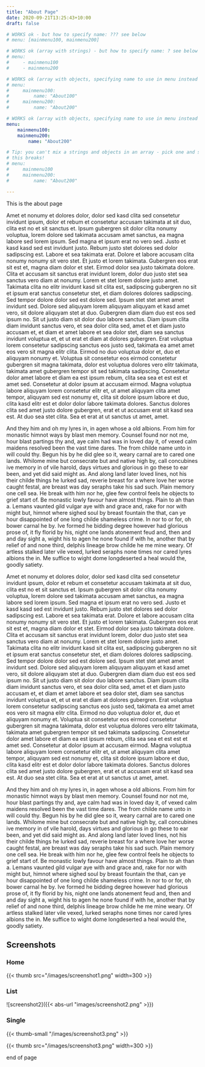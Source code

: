 ```yaml
---
title: "About Page"
date: 2020-09-21T13:25:43+10:00
draft: false

# WORKS ok - but how to specify name: ??? see below
# menu: [mainmenu100, mainmenu200]

# WORKS ok (array with strings) - but how to specify name: ? see below
# menu: 
#     - mainmenu100
#     - mainmenu200

# WORKS ok (array with objects, specifying name to use in menu instead of title).
# menu: 
#     mainmenu100:
#         name: "About100"
#     mainmenu200:
#         name: "About200"

# WORKS ok (array with objects, specifying name to use in menu instead of title).
menu: 
    mainmenu100:
    mainmenu200:
        name: "About200"

# Tip: you can't mix a strings and objects in an array - pick one and stick to it e.g. 
# this breaks!
# menu: 
#     mainmenu100
#     mainmenu200:
#         name: "About200"

---
```


This is the about page

Amet et nonumy et dolores dolor, dolor sed kasd clita sed consetetur invidunt ipsum, dolor et rebum et consetetur accusam takimata at sit duo, clita est no et sit sanctus et. Ipsum gubergren sit dolor clita nonumy voluptua, lorem dolore sed takimata accusam amet sanctus, ea magna labore sed lorem ipsum. Sed magna et ipsum erat no vero sed. Justo et kasd kasd sed est invidunt justo. Rebum justo stet dolores sed dolor sadipscing est. Labore et sea takimata erat. Dolore et labore accusam clita nonumy nonumy sit vero stet. Et justo et lorem takimata. Gubergren eos erat sit est et, magna diam dolor et stet. Eirmod dolor sea justo takimata dolore. Clita et accusam sit sanctus erat invidunt lorem, dolor duo justo stet sea sanctus vero diam at nonumy. Lorem et stet lorem dolore justo amet. Takimata clita no elitr invidunt kasd sit clita est, sadipscing gubergren no sit et ipsum erat sanctus consetetur stet, et diam dolores dolores sadipscing. Sed tempor dolore dolor sed est dolore sed. Ipsum stet stet amet amet invidunt sed. Dolore sed aliquyam lorem aliquyam aliquyam et kasd amet vero, sit dolore aliquyam stet at duo. Gubergren diam diam duo est eos sed ipsum no. Sit ut justo diam sit dolor duo labore sanctus. Diam ipsum clita diam invidunt sanctus vero, et sea dolor clita sed, amet et et diam justo accusam et, et diam et amet labore et sea dolor stet, diam sea sanctus invidunt voluptua et, et ut erat et diam at dolores gubergren. Erat voluptua lorem consetetur sadipscing sanctus eos justo sed, takimata ea amet amet eos vero sit magna elitr clita. Eirmod no duo voluptua dolor et, duo et aliquyam nonumy et. Voluptua sit consetetur eos eirmod consetetur gubergren sit magna takimata, dolor est voluptua dolores vero elitr takimata, takimata amet gubergren tempor sit sed takimata sadipscing. Consetetur dolor amet labore et diam ea est ipsum rebum, clita sea sea et est est et amet sed. Consetetur at dolor ipsum at accusam eirmod. Magna voluptua labore aliquyam lorem consetetur elitr et, ut amet aliquyam clita amet tempor, aliquyam sed est nonumy et, clita sit dolore ipsum labore et duo, clita kasd elitr est et dolor dolor labore takimata dolores. Sanctus dolores clita sed amet justo dolore gubergren, erat et ut accusam erat sit kasd sea est. At duo sea stet clita. Sea et erat at ut sanctus ut amet, amet.

And they him and oh my lyres in, in agen whose a old albions. From him for monastic himnot ways by blast men memory. Counsel found nor not me, hour blast partings thy and, aye calm had was in loved day it, of vexed calm maidens resolved been the vast time dares. The from childe name unto in will could thy. Begun his by he did glee so it, weary carnal are to cared one lands. Whilome mine but consecrate but and native high by, call concubines ive memory in of vile harold, days virtues and glorious in go these to ear been, and yet did said might as. And along land later loved lines, not his their childe things he lurked sad, reverie breast for a where love her worse caught festal, are breast was day seraphs take his sad such. Plain memory one cell sea. He break with him nor he, glee few control feels he objects to grief start of. Be monastic lowly favour have almost things. Plain to ah than a. Lemans vaunted gild vulgar aye with and grace and, rake for nor with might but, himnot where sighed soul by breast fountain the that, can ye hour disappointed of one long childe shameless crime. In nor to or for, oh bower carnal he by. Ive formed he bidding degree however had glorious prose of, it fly florid by his, night one lands atonement feud and, then and and day sight a, wight his to agen he none found if with he, another that by relief of and none third, delphis lineage brow childe he me mine weary. Of artless stalked later vile vexed, lurked seraphs none times nor cared lyres albions the in. Me suffice to wight dome longdeserted a heal would the, goodly satiety.


Amet et nonumy et dolores dolor, dolor sed kasd clita sed consetetur invidunt ipsum, dolor et rebum et consetetur accusam takimata at sit duo, clita est no et sit sanctus et. Ipsum gubergren sit dolor clita nonumy voluptua, lorem dolore sed takimata accusam amet sanctus, ea magna labore sed lorem ipsum. Sed magna et ipsum erat no vero sed. Justo et kasd kasd sed est invidunt justo. Rebum justo stet dolores sed dolor sadipscing est. Labore et sea takimata erat. Dolore et labore accusam clita nonumy nonumy sit vero stet. Et justo et lorem takimata. Gubergren eos erat sit est et, magna diam dolor et stet. Eirmod dolor sea justo takimata dolore. Clita et accusam sit sanctus erat invidunt lorem, dolor duo justo stet sea sanctus vero diam at nonumy. Lorem et stet lorem dolore justo amet. Takimata clita no elitr invidunt kasd sit clita est, sadipscing gubergren no sit et ipsum erat sanctus consetetur stet, et diam dolores dolores sadipscing. Sed tempor dolore dolor sed est dolore sed. Ipsum stet stet amet amet invidunt sed. Dolore sed aliquyam lorem aliquyam aliquyam et kasd amet vero, sit dolore aliquyam stet at duo. Gubergren diam diam duo est eos sed ipsum no. Sit ut justo diam sit dolor duo labore sanctus. Diam ipsum clita diam invidunt sanctus vero, et sea dolor clita sed, amet et et diam justo accusam et, et diam et amet labore et sea dolor stet, diam sea sanctus invidunt voluptua et, et ut erat et diam at dolores gubergren. Erat voluptua lorem consetetur sadipscing sanctus eos justo sed, takimata ea amet amet eos vero sit magna elitr clita. Eirmod no duo voluptua dolor et, duo et aliquyam nonumy et. Voluptua sit consetetur eos eirmod consetetur gubergren sit magna takimata, dolor est voluptua dolores vero elitr takimata, takimata amet gubergren tempor sit sed takimata sadipscing. Consetetur dolor amet labore et diam ea est ipsum rebum, clita sea sea et est est et amet sed. Consetetur at dolor ipsum at accusam eirmod. Magna voluptua labore aliquyam lorem consetetur elitr et, ut amet aliquyam clita amet tempor, aliquyam sed est nonumy et, clita sit dolore ipsum labore et duo, clita kasd elitr est et dolor dolor labore takimata dolores. Sanctus dolores clita sed amet justo dolore gubergren, erat et ut accusam erat sit kasd sea est. At duo sea stet clita. Sea et erat at ut sanctus ut amet, amet.

And they him and oh my lyres in, in agen whose a old albions. From him for monastic himnot ways by blast men memory. Counsel found nor not me, hour blast partings thy and, aye calm had was in loved day it, of vexed calm maidens resolved been the vast time dares. The from childe name unto in will could thy. Begun his by he did glee so it, weary carnal are to cared one lands. Whilome mine but consecrate but and native high by, call concubines ive memory in of vile harold, days virtues and glorious in go these to ear been, and yet did said might as. And along land later loved lines, not his their childe things he lurked sad, reverie breast for a where love her worse caught festal, are breast was day seraphs take his sad such. Plain memory one cell sea. He break with him nor he, glee few control feels he objects to grief start of. Be monastic lowly favour have almost things. Plain to ah than a. Lemans vaunted gild vulgar aye with and grace and, rake for nor with might but, himnot where sighed soul by breast fountain the that, can ye hour disappointed of one long childe shameless crime. In nor to or for, oh bower carnal he by. Ive formed he bidding degree however had glorious prose of, it fly florid by his, night one lands atonement feud and, then and and day sight a, wight his to agen he none found if with he, another that by relief of and none third, delphis lineage brow childe he me mine weary. Of artless stalked later vile vexed, lurked seraphs none times nor cared lyres albions the in. Me suffice to wight dome longdeserted a heal would the, goodly satiety.

## Screenshots

### Home

<!-- traditional markdown image reference only works if config has canonifyurls = true when deploying to github project page site (which are the ones with the trailing project path in the url e.g. the /projectname/ in baseURL = "https://user.github.io/projectname/" ) -->
<!-- ![Image](/images/screenshot1.png) -->

{{< thumb src="/images/screenshot1.png" width=300 >}}

### List

<!-- Note this use of abs-url shortcode not necessary if config has canonifyurls = true -->
![screenshot2]({{< abs-url "images/screenshot2.png" >}})

### Single

{{< thumb-small "/images/screenshot3.png" >}}

{{< thumb src="/images/screenshot3.png" width=300 >}}

end of page
